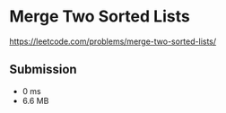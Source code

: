 # Merge Two Sorted Lists

https://leetcode.com/problems/merge-two-sorted-lists/

## Submission

* 0 ms
* 6.6 MB
